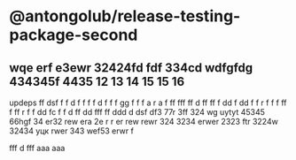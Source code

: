 # @antongolub/release-testing-package-second

wqe erf  e3ewr 32424fd fdf 334cd wdfgfdg 434345f 4435
12
13
14
15
15
16
-
updeps
ff
dsf f f d f f f f d f f f gg f f f а r а f ff fff ff d ff ff f dd
f dd f f r f f f ff f ff r f f dd fc  f f d ff dd fff ff ddd d
dsf df3 77r 3ff 324 wg uytyt 45345 66hgf 34 er32 rew era 2e r r er rew
rewr 324 3234 erwer 2323 ftr 3224w 32434 уцк rwer 343 wef53 erwr f

fff d fff
ааа ааа